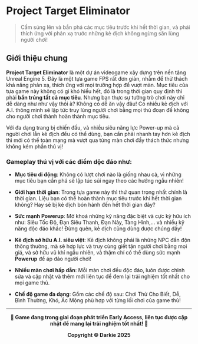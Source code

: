 # **Project Target Eliminator**
> Cầm súng lên và bắn phá các mục tiêu trước khi hết thời gian, và phải thích ứng với phản xạ trước những kẻ địch không ngừng săn lùng người chơi!

## Giới thiệu chung

**Project Target Eliminator** là một dự án videogame xây dựng trên nền tảng Unreal Engine 5. Đây là một tựa game FPS rất đơn giản, nhằm để thử thách khả năng phản xạ, thích ứng với mọi trường hợp để vượt màn. Mục tiêu của tựa game này không có gì khó hiểu hết, đó là trong thời gian quy định thì phải **bắn trúng tất cả mục tiêu**. Nhưng bạn thực sự tưởng trò chơi này chỉ dễ dàng như như vậy thôi à? Không có dễ ăn vậy đâu! Có nhiều kẻ địch với A.I. thông minh sẽ lập tức truy lùng người chơi bằng mọi thủ đoạn để không cho người chơi thành hoàn thành mục tiêu.

Với đa dạng trang bị chiến đấu, và nhiều siêu năng lực Power-up mà cả người chơi lẫn kẻ địch đều có thể dùng, bạn cần phải nhanh tay hơn kẻ địch thì mới có thể toàn mạng mà vượt qua từng màn chơi đầy thách thức nhưng không kém phần thú vị!

### Gameplay thú vị với các điểm dộc đáo như:

- **Mục tiêu di động**: Không có lượt chơi nào là giống nhau cả, vì những mục tiêu bạn cần phá sẽ lập túc sủi ngay theo các hướng ngẫu nhiên!

- **Giới hạn thời gian**: Trong tựa game này thì thứ quan trọng nhất chính là thời gian. Liệu bạn có thể hoàn thành mục tiêu trước khi hết thời gian không? Hay sẽ bị kẻ địch bón hành đến hết thời gian đây?

- **Sức mạnh Powerup**: Mở khoá những kỹ năng đặc biệt và cực kỳ hữu ích như: Siêu Tốc Độ, Đạn Siêu Thanh, Đạn Nảy, Tàng Hình,... và nhiều kỹ năng độc đáo khác! Đừng quên, kẻ địch cũng dùng được chúng đấy!

- **Kẻ địch sở hữu A.I. siêu việt**: Kẻ địch không phải là những NPC đần độn thông thường, mà sẽ hợp lực và truy cùng giết tận người chơi bằng mọi giá, và sở hữu vũ khí ngẫu nhiên, và thậm chí có thể dùng sức mạnh **Powerup** để áp đảo người chơi!

- **Nhiều màn chơi hấp dẫn**: Mỗi màn chơi đều độc đáo, luôn được chỉnh sửa và cập nhật và thêm mới liên tục để đem lại trải nghiệm tốt nhất cho mọi game thủ.

- **Chế độ game đa dạng**: Gồm các chế độ sau: Chơi Thử Cho Biết, Dễ, Bình Thường, Khó, Ác Mộng phù hợp với từng lối chơi của game thủ!

---

**<center>🚀 Game đang trong giai đoạn phát triển Early Access, liên tục được cập nhật để mang lại trải nghiệm tốt nhất! 🚀</center>**

**<center>Copyright © Darkie 2025</center>**
